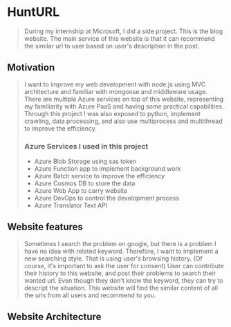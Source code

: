 # HuntURL
> During my internship at Microsoft, I did a side project. This is the blog website. The main service of this website is that it can recommend the similar url to user based on user's description in the post.  

## Motivation
> I want to improve my web development with node.js using MVC architecture and familiar with mongoose and middleware usage. There are multiple Azure services on top of this website, representing my familiarity with Azure PaaS and having some practical capabilities. Through this project I was also exposed to python, implement crawling, data processing, and also use multiprocess and multithread to improve the efficiency.
>
> ### Azure Services I used in this project
>  - Azure Blob Storage using sas token
>  - Azure Function app to implement background work
>  - Azure Batch service to improve the efficiency
>  - Azure Cosmos DB to store the data
>  - Azure Web App to carry website
>  - Azure DevOps to control the development process
>  - Azure Translator Text API

## Website features
> Sometimes I search the problem on google, but there is a problem I have no idea with related keyword. Therefore, I want to implement a new searching style. That is using user's browsing history. (Of course, it's important to ask the user for consent) User can contribute their history to this website, and post their problems to search their wanted url. Even though they don't know the keyword, they can try to descript the situation. This website will find the similar content of all the urls from all users  and recommend to you.<br>

## Website Architecture

  

